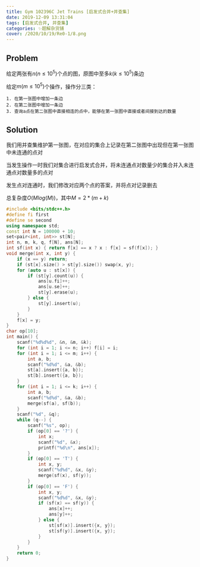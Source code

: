 ```yaml
---
title: Gym 102396C Jet Trains [启发式合并+并查集]
date: 2019-12-09 13:31:04
tags: [启发式合并, 并查集]
categories: ✨题解杂货铺
cover: /2020/10/19/Re0-1/8.png
---
```

## Problem
给定两张有$n(n \le 10^5)$个点的图，原图中至多$k(k \le 10^5)$条边

给定$m(m \le 10^5)$个操作，操作分三类：
    
    1. 在第一张图中增加一条边
    2. 在第二张图中增加一条边
    3. 查询a点在第二张图中直接相连的点中，能够在第一张图中直接或者间接到达的数量

## Solution
我们用并查集维护第一张图，在对应的集合上记录在第二张图中出现但在第一张图中未连通的点对

当发生操作一时我们对集合进行启发式合并，将未连通点对数量少的集合并入未连通点对数量多的点对

发生点对连通时，我们修改对应两个点的答案，并将点对记录删去

总复杂度$O(Mlog(M))$，其中$M=2*(m+k)$

```cpp
#include <bits/stdc++.h>
#define fi first
#define se second
using namespace std;
const int N = 100000 + 10;
set<pair<int, int>> st[N];
int n, m, k, q, f[N], ans[N];
int sf(int x) { return f[x] == x ? x : f[x] = sf(f[x]); }
void merge(int x, int y) {
    if (x == y) return;
    if (st[x].size() > st[y].size()) swap(x, y);
    for (auto u : st[x]) {
        if (st[y].count(u)) {
            ans[u.fi]++;
            ans[u.se]++;
            st[y].erase(u);
        } else {
            st[y].insert(u);
        }
    }
    f[x] = y;
}
char op[10];
int main() {
    scanf("%d%d%d", &n, &m, &k);
    for (int i = 1; i <= n; i++) f[i] = i;
    for (int i = 1; i <= m; i++) {
        int a, b;
        scanf("%d%d", &a, &b);
        st[a].insert({a, b});
        st[b].insert({a, b});
    }
    for (int i = 1; i <= k; i++) {
        int a, b;
        scanf("%d%d", &a, &b);
        merge(sf(a), sf(b));
    }
    scanf("%d", &q);
    while (q--) {
        scanf("%s", op);
        if (op[0] == '?') {
            int x;
            scanf("%d", &x);
            printf("%d\n", ans[x]);
        }
        if (op[0] == 'T') {
            int x, y;
            scanf("%d%d", &x, &y);
            merge(sf(x), sf(y));
        }
        if (op[0] == 'F') {
            int x, y;
            scanf("%d%d", &x, &y);
            if (sf(x) == sf(y)) {
                ans[x]++;
                ans[y]++;
            } else {
                st[sf(x)].insert({x, y});
                st[sf(y)].insert({x, y});
            }
        }
    }
    return 0;
}
```
